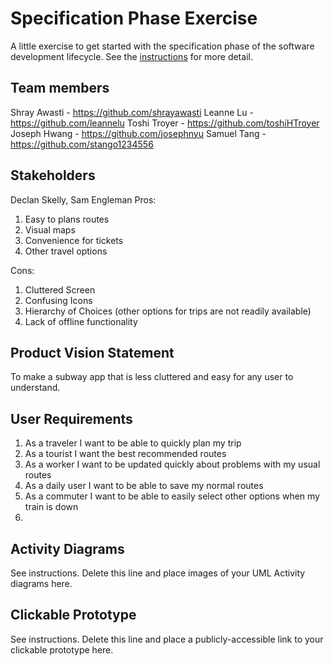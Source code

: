 # Specification Phase Exercise

A little exercise to get started with the specification phase of the software development lifecycle. See the [instructions](instructions.md) for more detail.

## Team members

Shray Awasti - https://github.com/shrayawasti
Leanne Lu - https://github.com/leannelu
Toshi Troyer - https://github.com/toshiHTroyer
Joseph Hwang - https://github.com/josephnyu
Samuel Tang - https://github.com/stango1234556

## Stakeholders

Declan Skelly, Sam Engleman 
Pros: 
1) Easy to plans routes 
2) Visual maps
3) Convenience for tickets
4) Other travel options 

Cons: 
1) Cluttered Screen
2) Confusing Icons
3) Hierarchy of Choices (other options for trips are not readily available)
4) Lack of offline functionality 

## Product Vision Statement

To make a subway app that is less cluttered and easy for any user to understand. 

## User Requirements

1) As a traveler I want to be able to quickly plan my trip 
2) As a tourist I want the best recommended routes 
3) As a worker I want to be updated quickly about problems with my usual routes 
4) As a daily user I want to be able to save my normal routes 
5) As a commuter I want to be able to easily select other options when my train is down
6) 

## Activity Diagrams

See instructions. Delete this line and place images of your UML Activity diagrams here.

## Clickable Prototype

See instructions. Delete this line and place a publicly-accessible link to your clickable prototype here.
